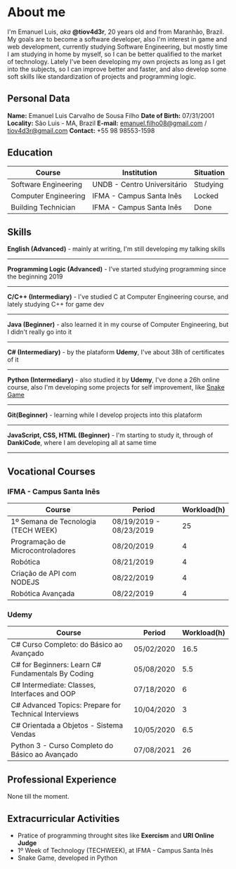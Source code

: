 # About me

I'm Emanuel Luis, _aka_ **@tiov4d3r**, 20 years old and from Maranhão, Brazil. My goals are to become a software developer, also I'm interest in game and web development, currently studying Software Engineering, but mostly time I am studying in home by myself, so I can be better qualified to the market of technology. Lately I've been developing my own projects as long as I get into the subjects, so I can improve better and faster, and also develop some soft skills like standardization of projects and programming logic.

## Personal Data

**Name:** Emanuel Luis Carvalho de Sousa Filho
**Date of Birth:** 07/31/2001
**Locality:** São Luis - MA, Brazil
**E-mail:** emanuel.filho08@gmail.com / tiov4d3r@gmail.com
**Contact:** +55 98 98553-1598

## Education

| Course               | Institution                 | Situation |
| -------------------- | --------------------------- | --------- |
| Software Engineering | UNDB - Centro Universitário | Studying  |
| Computer Engineering | IFMA - Campus Santa Inês    | Locked    |
| Building Technician  | IFMA - Campus Santa Inês    | Done      |

## Skills

**English (Advanced)** - mainly at writing, I'm still developing my talking skills

-------------------------------------------
**Programming Logic (Advanced)** - I've started studying programming since the beginning 2019

-------------------------------------------
**C/C++ (Intermediary)** - I've studied C at Computer Engineering course, and lately studying C++ for game dev

-------------------------------------------
**Java (Beginner)** - also learned it in my course of Computer Engineering, but I didn't really go into it

-------------------------------------------
**C# (Intermediary)** - by the plataform **Udemy**, I've about 38h of certificates of it

-------------------------------------------
**Python (Intermediary)** - also studied it by **Udemy**, I've done a 26h online course, also I'm developing some projects for self improvement, like [Snake Game](https://github.com/tiovader/snake-game)

-------------------------------------------
**Git(Beginner)** - learning while I develop projects into this plataform

-------------------------------------------
**JavaScript, CSS, HTML (Beginner)** - I'm starting to study it, through of **DankiCode**, where I am developing all at same time

-------------------------------------------

## Vocational Courses

### IFMA - Campus Santa Inês

| Course                              | Period                  | Workload(h) |
| ----------------------------------- | ----------------------- | ----------- |
| 1º Semana de Tecnologia (TECH WEEK) | 08/19/2019 - 08/23/2019 | 25          |
| Programação de Microcontroladores   | 08/20/2019              | 4           |
| Robótica                            | 08/21/2019              | 4           |
| Criação de API com NODEJS           | 08/22/2019              | 4           |
| Robótica Avançada                   | 08/22/2019              | 4           |

### Udemy

| Course                                               | Period     | Workload(h) |
| ---------------------------------------------------- | ---------- | ----------- |
| C# Curso Completo: do Básico ao Avançado             | 05/02/2020 | 16.5        |
| C# for Beginners: Learn C# Fundamentals By Coding    | 05/08/2020 | 5.5         |
| C# Intermediate: Classes, Interfaces and OOP         | 07/18/2020 | 6           |
| C# Advanced Topics: Prepare for Technical Interviews | 10/04/2020 | 3           |
| C# Orientada a Objetos - Sistema Vendas              | 10/05/2020 | 6.5         |
| Python 3 - Curso Completo do Básico ao Avançado      | 07/08/2021 | 26          |

## Professional Experience

None till the moment.

## Extracurricular Activities

- Pratice of programming throught sites like **Exercism** and **URI Online Judge**
- 1º Week of Technology (TECHWEEK), at IFMA - Campus Santa Inês
- Snake Game, developed in Python

